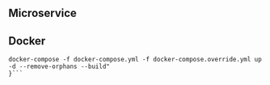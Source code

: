 ## Microservice 

## Docker
```function test() {
docker-compose -f docker-compose.yml -f docker-compose.override.yml up -d --remove-orphans --build"
}```
